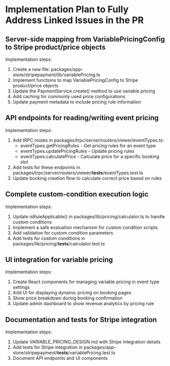 # Implementation Plan to Fully Address Linked Issues in the PR

## Server-side mapping from VariablePricingConfig to Stripe product/price objects

Implementation steps:

1. Create a new file: packages/app-store/stripepayment/lib/variablePricing.ts
2. Implement functions to map VariablePricingConfig to Stripe product/price objects
3. Update the PaymentService.create() method to use variable pricing
4. Add caching for commonly used price configurations
5. Update payment metadata to include pricing rule information

## API endpoints for reading/writing event pricing

Implementation steps:

1. Add tRPC routes in packages/trpc/server/routers/viewer/eventTypes.ts:
   - eventTypes.getPricingRules - Get pricing rules for an event type
   - eventTypes.updatePricingRules - Update pricing rules
   - eventTypes.calculatePrice - Calculate price for a specific booking slot
2. Add tests for these endpoints in packages/trpc/server/routers/viewer/__tests__/eventTypes.test.ts
3. Update booking creation flow to calculate correct price based on rules

## Complete custom-condition execution logic

Implementation steps:

1. Update isRuleApplicable() in packages/lib/pricing/calculator.ts to handle custom conditions
2. Implement a safe evaluation mechanism for custom condition scripts
3. Add validation for custom condition parameters
4. Add tests for custom conditions in packages/lib/pricing/__tests__/calculator.test.ts

## UI integration for variable pricing

Implementation steps:

1. Create React components for managing variable pricing in event type settings
2. Add UI for displaying dynamic pricing on booking pages
3. Show price breakdown during booking confirmation
4. Update admin dashboard to show revenue analytics by pricing rule

## Documentation and tests for Stripe integration

Implementation steps:

1. Update VARIABLE_PRICING_DESIGN.md with Stripe integration details
2. Add tests for Stripe integration in packages/app-store/stripepayment/__tests__/variablePricing.test.ts
3. Document API endpoints and UI components

